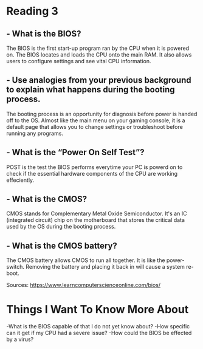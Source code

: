 # Reading 3 

## - What is the BIOS? 
The BIOS is the first start-up program ran by the CPU when it is powered on. The BIOS locates and loads the CPU onto the main RAM. It also allows users to configure settings and see vital CPU information. 

## - Use analogies from your previous background to explain what happens during the booting process.
The booting process is an opportunity for diagnosis before power is handed off to the OS. Almost like the main menu on your gaming console, it is a default page that allows you to change settings or troubleshoot before running any programs.

## - What is the “Power On Self Test”?
POST is the test the BIOS performs everytime your PC is powerd on to check if the essential hardware components of the CPU are working effeciently.  

## - What is the CMOS?
CMOS stands for Complementary Metal Oxide Semiconductor. It's an IC (integrated circuit) chip on the motherboard that stores the critical data used by the OS during the booting process. 

## - What is the CMOS battery? 
The CMOS battery allows CMOS to run all together. It is like the power-switch. Removing the battery and placing it back in will cause a system re-boot. 

Sources: https://www.learncomputerscienceonline.com/bios/

# Things I Want To Know More About 
-What is the BIOS capable of that I do not yet know about? 
-How specific can it get if my CPU had a severe issue?
-How could the BIOS be effected by a virus? 

